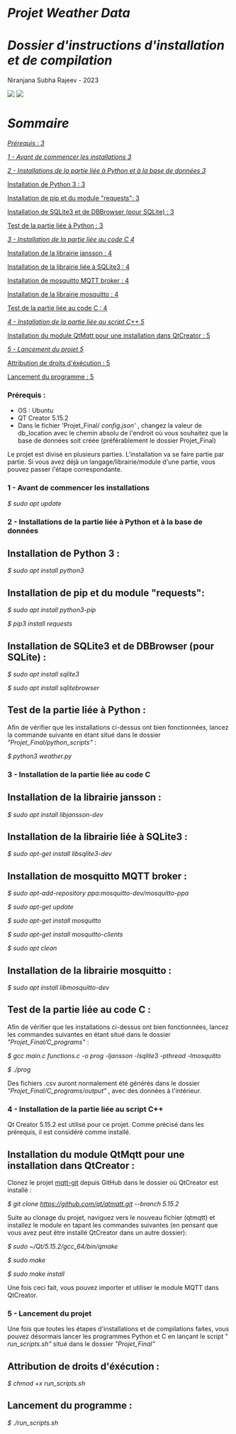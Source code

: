 # *Projet Weather Data*

# *Dossier d'instructions d'installation et de compilation*

Niranjana Subha Rajeev - 2023

![](RackMultipart20230525-1-7yasw7_html_9f4d251b08dd6c4d.png) ![](RackMultipart20230525-1-7yasw7_html_a91048167f7c9898.png)

# *Sommaire*

[*Prérequis : 3*](#_urj9kbfe97wj)

[*1 - Avant de commencer les installations 3*](#_n681xws44bpu)

[*2 - Installations de la partie liée à Python et à la base de données 3*](#_vw5mzpx2ufcb)

[Installation de Python 3 : 3](#_50l5puuurfj)

[Installation de pip et du module "requests": 3](#_57666ehxyzz7)

[Installation de SQLite3 et de DBBrowser (pour SQLite) : 3](#_a3bc75tjgdmb)

[Test de la partie liée à Python : 3](#_he816in2sm93)

[*3 - Installation de la partie liée au code C 4*](#_n9xbk0yna56b)

[Installation de la librairie jansson : 4](#_g8tnrkgal1uv)

[Installation de la librairie liée à SQLite3 : 4](#_dbzoezont1w)

[Installation de mosquitto MQTT broker : 4](#_upumfofnsth9)

[Installation de la librairie mosquitto : 4](#_beb3iuv7oidq)

[Test de la partie liée au code C : 4](#_q4i6udypehu)

[*4 - Installation de la partie liée au script C++ 5*](#_ctyv53snaotd)

[Installation du module QtMqtt pour une installation dans QtCreator : 5](#_xk31hnndc6s1)

[*5 - Lancement du projet 5*](#_ikyp2ddil4r4)

[Attribution de droits d'éxécution : 5](#_mq9je7eru219)

[Lancement du programme : 5](#_smsub6hh4mbl)

### Prérequis :

- OS : Ubuntu
- QT Creator 5.15.2
- Dans le fichier 'Projet\_Final/ *config.json'* , changez la valeur de db\_location avec le chemin absolu de l'endroit où vous souhaitez que la base de données soit créée (préférablement le dossier Projet\_Final)

Le projet est divisé en plusieurs parties. L'installation va se faire partie par partie. Si vous avez déjà un langage/librairie/module d'une partie, vous pouvez passer l'étape correspondante.

### 1 - Avant de commencer les installations

*$ sudo apt update*

### 2 - Installations de la partie liée à Python et à la base de données

## Installation de Python 3 :

*$ sudo apt install python3*

## Installation de pip et du module "requests":

*$ sudo apt install python3-pip*

*$ pip3 install requests*

## Installation de SQLite3 et de DBBrowser (pour SQLite) :

*$ sudo apt install sqlite3*

*$ sudo apt install sqlitebrowser*

## Test de la partie liée à Python :

Afin de vérifier que les installations ci-dessus ont bien fonctionnées, lancez la commande suivante en étant situé dans le dossier *"Projet\_Final/python\_scripts"* :

*$ python3 weather.py*

### 3 - Installation de la partie liée au code C

## Installation de la librairie jansson :

*$ sudo apt install libjansson-dev*

## Installation de la librairie liée à SQLite3 :

*$ sudo apt-get install libsqlite3-dev*

## Installation de mosquitto MQTT broker :

*$ sudo apt-add-repository ppa:mosquitto-dev/mosquitto-ppa*

*$ sudo apt-get update*

*$ sudo apt-get install mosquitto*

*$ sudo apt-get install mosquitto-clients*

*$ sudo apt clean*

## Installation de la librairie mosquitto :

*$ sudo apt install libmosquitto-dev*

## Test de la partie liée au code C :

Afin de vérifier que les installations ci-dessus ont bien fonctionnées, lancez les commandes suivantes en étant situé dans le dossier *"Projet\_Final/C\_programs"* :

*$ gcc main.c functions.c -o prog -ljansson -lsqlite3 -pthread -lmosquitto*

*$ ./prog*

Des fichiers .csv auront normalement été générés dans le dossier *"Projet\_Final/C\_programs/output"* , avec des données à l'intérieur.

### 4 - Installation de la partie liée au script C++

Qt Creator 5.15.2 est utilisé pour ce projet. Comme précisé dans les prérequis, il est considéré comme installé.

## Installation du module QtMqtt pour une installation dans QtCreator :

Clonez le projet [mqtt-git](https://github.com/qt/qtmqtt) depuis GitHub dans le dossier où QtCreator est installé :

*$ git clone https://github.com/qt/qtmqtt.git --branch 5.15.2*

Suite au clonage du projet, naviguez vers le nouveau fichier (qtmqtt) et installez le module en tapant les commandes suivantes (en pensant que vous avez peut être installé QtCreator dans un autre dossier):

*$ sudo ~/Qt/5.15.2/gcc\_64/bin/qmake*

*$ sudo make*

*$ sudo make install*

Une fois ceci fait, vous pouvez importer et utiliser le module MQTT dans QtCreator.

### 5 - Lancement du projet

Une fois que toutes les étapes d'installations et de compilations faites, vous pouvez désormais lancer les programmes Python et C en lançant le script " *run\_scripts.sh"* situé dans le dossier *"Projet\_Final"*

## Attribution de droits d'éxécution :

*$ chmod +x run\_scripts.sh*

## Lancement du programme :

*$ ./run\_scripts.sh*

